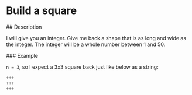 # Build a square

## Description

I will give you an integer. Give me back a shape that is as long and wide as the integer. The integer will be a whole number between 1 and 50.

### Example

`n = 3`, so I expect a 3x3 square back just like below as a string:

```python
+++
+++
+++
```
